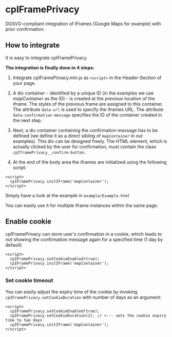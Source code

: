 # cpIFramePrivacy
DGSVO-compliant integration of IFrames (Google Maps for example) with prior confirmation.

## How to integrate
It is easy to integrate cpIFramePrivacy.

**The integration is finally done in 4 steps:**
1. Integrate cpIFramePrivacy.min.js as ```<script>``` in the Header-Section of your page.

2. A div container - identified by a unique ID (in the examples we use *mapContainer* as the ID) - is created at the previous location of the iframe. The styles of the previous frame are assigned to this container. The attribute ```data-url``` is used to specify the iframes URL. The attribute ```data-confirmation-message``` specifies the ID of the container created in the next step.

3. Next, a div container containing the confirmation message has to be defined (we define it as a direct sibling of ```mapContainer``` in our examples). This div can be designed freely.
The HTML element, which is actually clicked by the user for confirmation, must contain the class ```cpIframePrivacy__confirm-button```.

4. At the end of the body area the iframes are initialized using the following script:
```
<script>
  cpIFramePrivacy.initIFrame('mapContainer');    
</script>
```

Simply have a look at the example in ```example/Example.html```

You can easily use it for multiple iframe instances within the same page.

## Enable cookie
cpIFramePrivacy can store user's confirmation in a cookie, which leads to not showing the confirmation message again for a specified time (1 day by default)

```
<script>
  cpIFramePrivacy.setCookieEnabled(true);
  cpIFramePrivacy.initIFrame('mapContainer');    
</script>
```

### Set cookie timeout
You can easily adjust the expiry time of the cookie by invoking ```cpIFramePrivacy.setCookieDuration``` with number of days as an argument:

```
<script>
  cpIFramePrivacy.setCookieEnabled(true);
  cpIFramePrivacy.setCookieDuration(2); // <--- sets the cookie expiry time to two days
  cpIFramePrivacy.initIFrame('mapContainer');    
</script>
```
